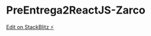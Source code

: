 # PreEntrega2ReactJS-Zarco

[Edit on StackBlitz ⚡️](https://stackblitz.com/edit/stackblitz-starters-3ptnnb)
